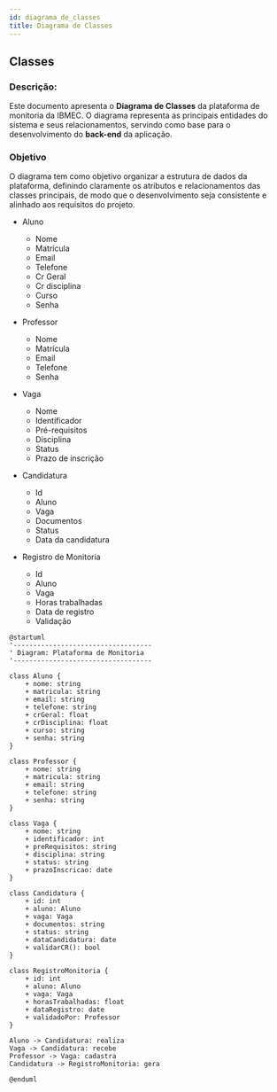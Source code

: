 ```yaml
---
id: diagrama_de_classes
title: Diagrama de Classes
---
```


## Classes

### Descrição: 
Este documento apresenta o **Diagrama de Classes** da plataforma de monitoria da IBMEC. O diagrama representa as principais entidades do sistema e seus relacionamentos, servindo como base para o desenvolvimento do **back-end** da aplicação.

### **Objetivo**
O diagrama tem como objetivo organizar a estrutura de dados da plataforma, definindo claramente os atributos e relacionamentos das classes principais, de modo que o desenvolvimento seja consistente e alinhado aos requisitos do projeto.


- Aluno
	- Nome
	- Matrícula
	- Email
	- Telefone
	- Cr Geral
	- Cr disciplina
	- Curso
	- Senha

- Professor
	- Nome
	- Matrícula
	- Email
	- Telefone
	- Senha

- Vaga 	
    - Nome
	- Identificador
	- Pré-requisitos
	- Disciplina
	- Status
	- Prazo de inscrição

- Candidatura 
	- Id
	- Aluno
	- Vaga
	- Documentos
	- Status
	- Data da candidatura

- Registro de Monitoria
	- Id
	- Aluno
	- Vaga
	- Horas trabalhadas
	- Data de registro
	- Validação

```plantuml
@startuml 
'-----------------------------------
' Diagram: Plataforma de Monitoria
'-----------------------------------

class Aluno {
	+ nome: string 
	+ matricula: string
	+ email: string
	+ telefone: string
	+ crGeral: float
	+ crDisciplina: float
	+ curso: string
	+ senha: string
}

class Professor {
	+ nome: string 
	+ matricula: string
	+ email: string
	+ telefone: string
	+ senha: string
}

class Vaga {
	+ nome: string 
	+ identificador: int
	+ preRequisitos: string
	+ disciplina: string
	+ status: string
	+ prazoInscricao: date
}

class Candidatura {
	+ id: int
	+ aluno: Aluno
	+ vaga: Vaga
	+ documentos: string
	+ status: string
	+ dataCandidatura: date
	+ validarCR(): bool
}

class RegistroMonitoria {
	+ id: int
	+ aluno: Aluno
	+ vaga: Vaga
	+ horasTrabalhadas: float
	+ dataRegistro: date
	+ validadoPor: Professor
}

Aluno -> Candidatura: realiza
Vaga -> Candidatura: recebe
Professor -> Vaga: cadastra
Candidatura -> RegistroMonitoria: gera

@enduml
```